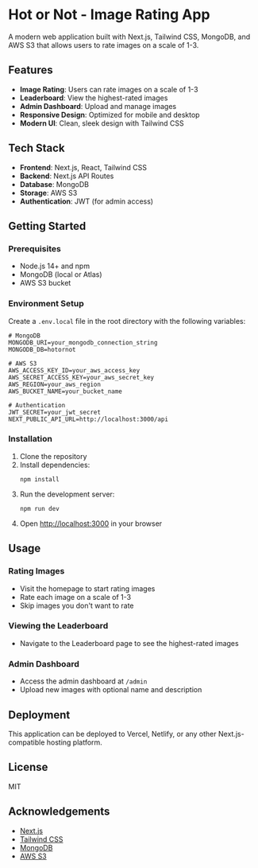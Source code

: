 # Hot or Not - Image Rating App

A modern web application built with Next.js, Tailwind CSS, MongoDB, and AWS S3 that allows users to rate images on a scale of 1-3.

## Features

- **Image Rating**: Users can rate images on a scale of 1-3
- **Leaderboard**: View the highest-rated images
- **Admin Dashboard**: Upload and manage images
- **Responsive Design**: Optimized for mobile and desktop
- **Modern UI**: Clean, sleek design with Tailwind CSS

## Tech Stack

- **Frontend**: Next.js, React, Tailwind CSS
- **Backend**: Next.js API Routes
- **Database**: MongoDB
- **Storage**: AWS S3
- **Authentication**: JWT (for admin access)

## Getting Started

### Prerequisites

- Node.js 14+ and npm
- MongoDB (local or Atlas)
- AWS S3 bucket

### Environment Setup

Create a `.env.local` file in the root directory with the following variables:

```
# MongoDB
MONGODB_URI=your_mongodb_connection_string
MONGODB_DB=hotornot

# AWS S3
AWS_ACCESS_KEY_ID=your_aws_access_key
AWS_SECRET_ACCESS_KEY=your_aws_secret_key
AWS_REGION=your_aws_region
AWS_BUCKET_NAME=your_bucket_name

# Authentication
JWT_SECRET=your_jwt_secret
NEXT_PUBLIC_API_URL=http://localhost:3000/api
```

### Installation

1. Clone the repository
2. Install dependencies:
   ```
   npm install
   ```
3. Run the development server:
   ```
   npm run dev
   ```
4. Open [http://localhost:3000](http://localhost:3000) in your browser

## Usage

### Rating Images

- Visit the homepage to start rating images
- Rate each image on a scale of 1-3
- Skip images you don't want to rate

### Viewing the Leaderboard

- Navigate to the Leaderboard page to see the highest-rated images

### Admin Dashboard

- Access the admin dashboard at `/admin`
- Upload new images with optional name and description

## Deployment

This application can be deployed to Vercel, Netlify, or any other Next.js-compatible hosting platform.

## License

MIT

## Acknowledgements

- [Next.js](https://nextjs.org/)
- [Tailwind CSS](https://tailwindcss.com/)
- [MongoDB](https://www.mongodb.com/)
- [AWS S3](https://aws.amazon.com/s3/)
